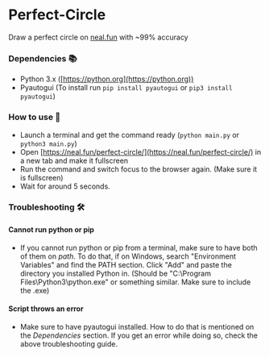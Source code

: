 # Perfect-Circle
Draw a perfect circle on [neal.fun](https://neal.fun) with ~99% accuracy

### Dependencies 📚
- Python 3.x ([https://python.org](https://python.org))
- Pyautogui (To install run `pip install pyautogui` or `pip3 install pyautogui`)

### How to use 📜
- Launch a terminal and get the command ready (`python main.py` or `python3 main.py`)
- Open [https://neal.fun/perfect-circle/](https://neal.fun/perfect-circle/) in a new tab and make it fullscreen
- Run the command and switch focus to the browser again. (Make sure it is fullscreen)
- Wait for around 5 seconds.

### Troubleshooting 🛠️
#### Cannot run python or pip
- If you cannot run python or pip from a terminal, make sure to have both of them on *path*. To do that, if on Windows, search "Environment Variables" and find the PATH section. Click "Add" and paste the directory you installed Python in. (Should be "C:\Program Files\Python3\python.exe" or something similar. Make sure to include the .exe)
#### Script throws an error
- Make sure to have pyautogui installed. How to do that is mentioned on the *Dependencies* section. If you get an error while doing so, check the above troubleshooting guide.
